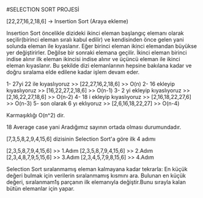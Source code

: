 #SELECTION SORT PROJESİ

[22,27,16,2,18,6] -> Insertion Sort (Araya ekleme)
 
 Insertion Sort öncelikle dizideki ikinci eleman başlangıç elemanı olarak seçilir(birinci eleman sıralı kabul edilir) ve kendisinden önce gelen yani solunda eleman ile kıyaslanır. Eğer birinci eleman ikinci elemandan büyükse yer değiştirirler. Değilse bir sonraki elemana geçilir. İkinci eleman birinci indise alınır ilk eleman ikincisi indise alınır ve üçüncü eleman ile ikinci eleman kıyaslanır.  Bu şekilde dizi elemanlarının hepsine bakılana kadar ve doğru sıralama elde edilene kadar işlem devam eder. 

1- 27yi 22 ile kıyaslıyoruz  >> [22,27,16,2,18,6] >> O(n)
2- 16 ekleyip kıyaslıyoruz >> [16,22,27,2,18,6] >> O(n-1)
3- 2 yi ekleyip kıyaslıyoruz >> [2,16,22,27,18,6] >> O(n-2)
4- 18 i ekleyip kıyaslıyoruz >> [2,16,18,22,27,6] >> O(n-3)
5- son olarak 6 yı eklıyoruz >>  [2,6,16,18,22,27] >> O(n-4)

Karmaşıklığı O(n^2) dir.

18 Average case yani Aradığımız sayının ortada olması durumundadır.


[7,3,5,8,2,9,4,15,6] dizisinin Selection Sort'a göre ilk 4 adımı

[2,3,5,8,7,9,4,15,6] >> 1.Adım
[2,3,5,8,7,9,4,15,6] >> 2.Adım
[2,3,4,8,7,9,5,15,6] >> 3.Adım
[2,3,4,5,7,9,8,15,6] >> 4.Adım

Selection Sort sıralanmamış eleman kalmayana kadar tekrarla:
En küçük değeri bulmak için verilerin sıralanmamış kısmını ara.
Bulunan en küçük değeri, sıralanmam1ş parçanın ilk elemanıyla değiştir.Bunu sırayla kalan bütün elemanlar için yapar.